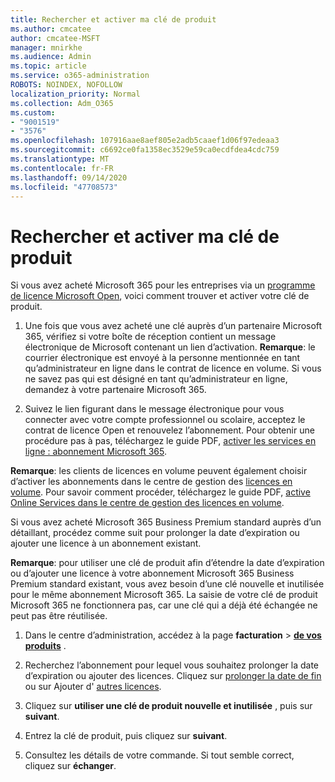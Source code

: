 ```yaml
---
title: Rechercher et activer ma clé de produit
ms.author: cmcatee
author: cmcatee-MSFT
manager: mnirkhe
ms.audience: Admin
ms.topic: article
ms.service: o365-administration
ROBOTS: NOINDEX, NOFOLLOW
localization_priority: Normal
ms.collection: Adm_O365
ms.custom:
- "9001519"
- "3576"
ms.openlocfilehash: 107916aae8aef805e2adb5caaef1d06f97edeaa3
ms.sourcegitcommit: c6692ce0fa1358ec3529e59ca0ecdfdea4cdc759
ms.translationtype: MT
ms.contentlocale: fr-FR
ms.lasthandoff: 09/14/2020
ms.locfileid: "47708573"
---
```

# <a name="find-and-activate-my-product-key"></a>Rechercher et activer ma clé de produit

Si vous avez acheté Microsoft 365 pour les entreprises via un [programme de licence Microsoft Open](https://go.microsoft.com/fwlink/p/?LinkID=613298), voici comment trouver et activer votre clé de produit.

1. Une fois que vous avez acheté une clé auprès d’un partenaire Microsoft 365, vérifiez si votre boîte de réception contient un message électronique de Microsoft contenant un lien d’activation.  **Remarque**: le courrier électronique est envoyé à la personne mentionnée en tant qu’administrateur en ligne dans le contrat de licence en volume.  Si vous ne savez pas qui est désigné en tant qu’administrateur en ligne, demandez à votre partenaire Microsoft 365.

2. Suivez le lien figurant dans le message électronique pour vous connecter avec votre compte professionnel ou scolaire, acceptez le contrat de licence Open et renouvelez l’abonnement.  Pour obtenir une procédure pas à pas, téléchargez le guide PDF, [activer les services en ligne : abonnement Microsoft 365](https://go.microsoft.com/fwlink/p/?LinkId=618100). 

**Remarque**: les clients de licences en volume peuvent également choisir d’activer les abonnements dans le centre de gestion des [licences en volume](https://go.microsoft.com/fwlink/p/?LinkID=282016).  Pour savoir comment procéder, téléchargez le guide PDF, [active Online Services dans le centre de gestion des licences en volume](https://go.microsoft.com/fwlink/p/?LinkId=618096).

Si vous avez acheté Microsoft 365 Business Premium standard auprès d’un détaillant, procédez comme suit pour prolonger la date d’expiration ou ajouter une licence à un abonnement existant.

**Remarque**: pour utiliser une clé de produit afin d’étendre la date d’expiration ou d’ajouter une licence à votre abonnement Microsoft 365 Business Premium standard existant, vous avez besoin d’une clé nouvelle et inutilisée pour le même abonnement Microsoft 365.  La saisie de votre clé de produit Microsoft 365 ne fonctionnera pas, car une clé qui a déjà été échangée ne peut pas être réutilisée.

1. Dans le centre d’administration, accédez à la page **facturation**  >  **[de vos produits](https://go.microsoft.com/fwlink/p/?linkid=842054)** .

2. Recherchez l’abonnement pour lequel vous souhaitez prolonger la date d’expiration ou ajouter des licences.  Cliquez sur [prolonger la date de fin](https://go.microsoft.com/fwlink/p/?linkid=842054) ou sur Ajouter d' [autres licences](https://go.microsoft.com/fwlink/p/?linkid=842054).

3. Cliquez sur **utiliser une clé de produit nouvelle et inutilisée** , puis sur **suivant**.

4. Entrez la clé de produit, puis cliquez sur **suivant**.

5. Consultez les détails de votre commande.  Si tout semble correct, cliquez sur **échanger**.